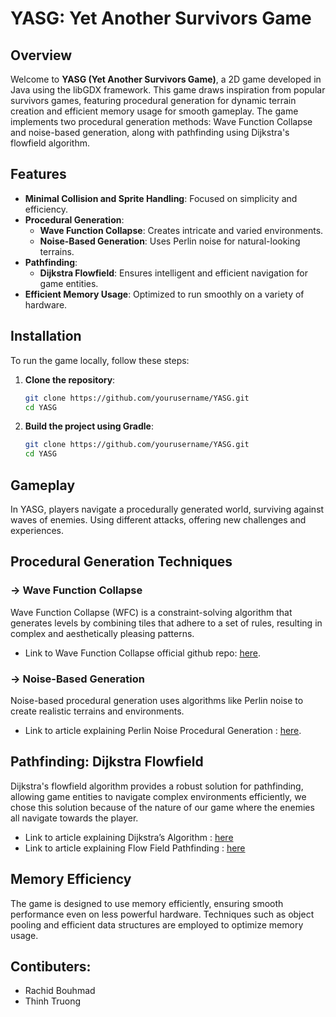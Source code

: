 # YASG: Yet Another Survivors Game

## Overview

Welcome to **YASG (Yet Another Survivors Game)**, a 2D game developed in Java using the libGDX framework. This game draws inspiration from popular survivors games, featuring procedural generation for dynamic terrain creation and efficient memory usage for smooth gameplay. The game implements two procedural generation methods: Wave Function Collapse and noise-based generation, along with pathfinding using Dijkstra's flowfield algorithm.

## Features

- **Minimal Collision and Sprite Handling**: Focused on simplicity and efficiency.
- **Procedural Generation**: 
  - **Wave Function Collapse**: Creates intricate and varied environments.
  - **Noise-Based Generation**: Uses Perlin noise for natural-looking terrains.
- **Pathfinding**: 
  - **Dijkstra Flowfield**: Ensures intelligent and efficient navigation for game entities.
- **Efficient Memory Usage**: Optimized to run smoothly on a variety of hardware.

## Installation

To run the game locally, follow these steps:

1. **Clone the repository**:
   ```bash
   git clone https://github.com/yourusername/YASG.git
   cd YASG

2. **Build the project using Gradle**:
   ```bash
   git clone https://github.com/yourusername/YASG.git
   cd YASG

## Gameplay
In YASG, players navigate a procedurally generated world, surviving against waves of enemies. Using different attacks, offering new challenges and experiences.


## Procedural Generation Techniques

### -> Wave Function Collapse
Wave Function Collapse (WFC) is a constraint-solving algorithm that generates levels by combining tiles that adhere to a set of rules, resulting in complex and aesthetically pleasing patterns.

- Link to Wave Function Collapse official github repo: [here](https://github.com/mxgmn/WaveFunctionCollapse).

### -> Noise-Based Generation
Noise-based procedural generation uses algorithms like Perlin noise to create realistic terrains and environments.

- Link to article explaining Perlin Noise Procedural Generation : [here](https://rtouti.github.io/graphics/perlin-noise-algorithm).

## Pathfinding: Dijkstra Flowfield
Dijkstra's flowfield algorithm provides a robust solution for pathfinding, allowing game entities to navigate complex environments efficiently, we chose this solution because of the nature of our game where the enemies all navigate towards the player.

- Link to article explaining Dijkstra’s Algorithm : [here](https://www.researchgate.net/figure/Navigation-flow-field-produced-by-Dijkstras-algorithm-stored-in-the-Navigation-layer_fig2_221254772)
- Link to article explaining Flow Field Pathfinding : [here](https://leifnode.com/2013/12/flow-field-pathfinding/)

## Memory Efficiency
The game is designed to use memory efficiently, ensuring smooth performance even on less powerful hardware. Techniques such as object pooling and efficient data structures are employed to optimize memory usage.

## Contibuters:
- Rachid Bouhmad 
- Thinh Truong 

